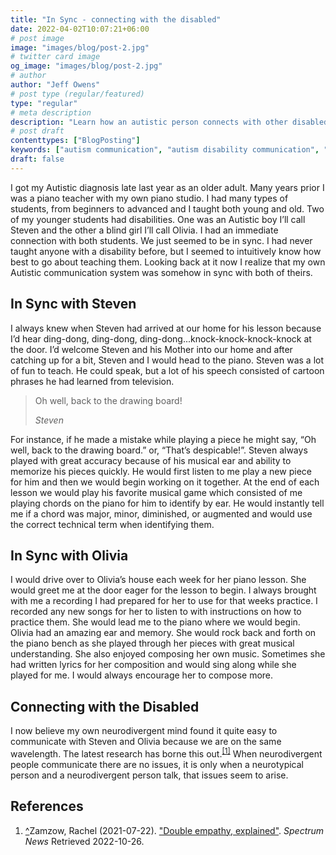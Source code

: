 ```yaml
---
title: "In Sync - connecting with the disabled"
date: 2022-04-02T10:07:21+06:00
# post image
image: "images/blog/post-2.jpg"
# twitter card image
og_image: "images/blog/post-2.jpg"
# author
author: "Jeff Owens"
# post type (regular/featured)
type: "regular"
# meta description
description: "Learn how an autistic person connects with other disabled people."
# post draft
contenttypes: ["BlogPosting"]
keywords: ["autism communication", "autism disability communication", "disability community communication", "disability community", "autism blog"]
draft: false
---
```


I got my Autistic diagnosis late last year as an older adult. Many years prior I was a piano teacher with my own piano studio. I had many types of students, from beginners to advanced and I taught both young and old. Two of my younger students had disabilities. One was an Autistic boy I’ll call Steven and the other a blind girl I’ll call Olivia. I had an immediate connection with both students. We just seemed to be in sync. I had never taught anyone with a disability before, but I seemed to intuitively know how best to go about teaching them. Looking back at it now I realize that my own Autistic communication system was somehow in sync with both of theirs. 

<h2 class="h4 my-4">In Sync with Steven</h2>

I always knew when Steven had arrived at our home for his lesson because I’d hear ding-dong, ding-dong, ding-dong...knock-knock-knock-knock at the door. I’d welcome Steven and his Mother into our home and after catching up for a bit, Steven and I would head to the piano. Steven was a lot of fun to teach. He could speak, but a lot of his speech consisted of cartoon phrases he had learned from television. 

>Oh well, back to the drawing board!
>
> <cite>Steven</cite>

For instance, if he made a mistake while playing a piece he might say, “Oh well, back to the drawing board.” or, “That’s despicable!”. Steven always played with great accuracy because of his musical ear and ability to memorize his pieces quickly. He would first listen to me play a new piece for him and then we would begin working on it together. At the end of each lesson we would play his favorite musical game which consisted of me playing chords on the piano for him to identify by ear. He would instantly tell me if a chord was major, minor, diminished, or augmented and would use the correct technical term when identifying them.

<h2 class="h4 my-4">In Sync with Olivia</h2>

I would drive over to Olivia’s house each week for her piano lesson. She would greet me at the door eager for the lesson to begin. I always brought with me a recording I had prepared for her to use for that weeks practice. I recorded any new songs for her to listen to with instructions on how to practice them. She would lead me to the piano where we would begin. Olivia had an amazing ear and memory. She would rock back and forth on the piano bench as she played through her pieces with great musical understanding. She also enjoyed composing her own music. Sometimes she had written lyrics for her composition and would sing along while she played for me. I would always encourage her to compose more.

<h2 class="h4 my-4">Connecting with the Disabled</h2>

I now believe my own neurodivergent mind found it quite easy to communicate with Steven and Olivia because we are on the same wavelength. The latest research has borne this out.<sup id="_ref-1" class="reference"><a href="#_note-1" data-toggle="tooltip" title="Double empathy, explained">[1]</a></sup> When neurodivergent people communicate there are no issues, it is only when a neurotypical person and a neurodivergent person talk, that issues seem to arise.   

<h2 class="h4 my-4" id="zapme">References</h2>
<ol class="references">
<li id="_note-1"><a href="#_ref-1" class="uparrow">^</a><span>Zamzow, Rachel (2021-07-22).</span> <a href="https://www.spectrumnews.org/news/double-empathy-explained/" rel="nofollow" class="external">"Double empathy, explained"</a>. <cite>Spectrum News</cite> Retrieved 2022-10-26.
</li>
</ol>